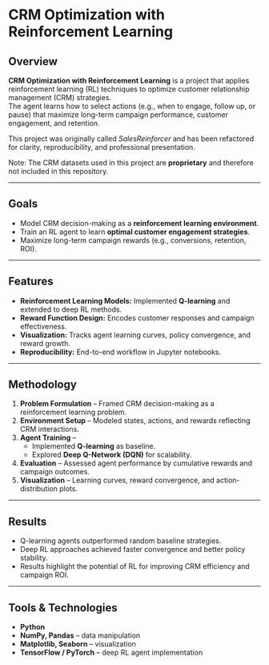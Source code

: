 # CRM Optimization with Reinforcement Learning  

## Overview  
**CRM Optimization with Reinforcement Learning** is a project that applies reinforcement learning (RL) techniques to optimize customer relationship management (CRM) strategies.  
The agent learns how to select actions (e.g., when to engage, follow up, or pause) that maximize long-term campaign performance, customer engagement, and retention.  

This project was originally called *SalesReinforcer* and has been refactored for clarity, reproducibility, and professional presentation.  

Note: The CRM datasets used in this project are **proprietary** and therefore not included in this repository.  

---

## Goals  
- Model CRM decision-making as a **reinforcement learning environment**.  
- Train an RL agent to learn **optimal customer engagement strategies**.  
- Maximize long-term campaign rewards (e.g., conversions, retention, ROI).  

---

## Features  
- **Reinforcement Learning Models:** Implemented **Q-learning** and extended to deep RL methods.  
- **Reward Function Design:** Encodes customer responses and campaign effectiveness.  
- **Visualization:** Tracks agent learning curves, policy convergence, and reward growth.  
- **Reproducibility:** End-to-end workflow in Jupyter notebooks.  

---

## Methodology  
1. **Problem Formulation** – Framed CRM decision-making as a reinforcement learning problem.  
2. **Environment Setup** – Modeled states, actions, and rewards reflecting CRM interactions.  
3. **Agent Training** –  
   - Implemented **Q-learning** as baseline.  
   - Explored **Deep Q-Network (DQN)** for scalability.  
4. **Evaluation** – Assessed agent performance by cumulative rewards and campaign outcomes.  
5. **Visualization** – Learning curves, reward convergence, and action-distribution plots.  

---

## Results  
- Q-learning agents outperformed random baseline strategies.  
- Deep RL approaches achieved faster convergence and better policy stability.  
- Results highlight the potential of RL for improving CRM efficiency and campaign ROI.  

---

## Tools & Technologies  
- **Python**  
- **NumPy, Pandas** – data manipulation  
- **Matplotlib, Seaborn** – visualization   
- **TensorFlow / PyTorch** – deep RL agent implementation  

